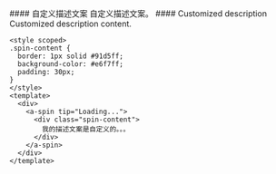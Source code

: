 <cn>
#### 自定义描述文案
自定义描述文案。
</cn>

<us>
#### Customized description
Customized description content.
</us>

```vue
<style scoped>
.spin-content {
  border: 1px solid #91d5ff;
  background-color: #e6f7ff;
  padding: 30px;
}
</style>
<template>
  <div>
    <a-spin tip="Loading...">
      <div class="spin-content">
        我的描述文案是自定义的。。。
      </div>
    </a-spin>
  </div>
</template>
```
